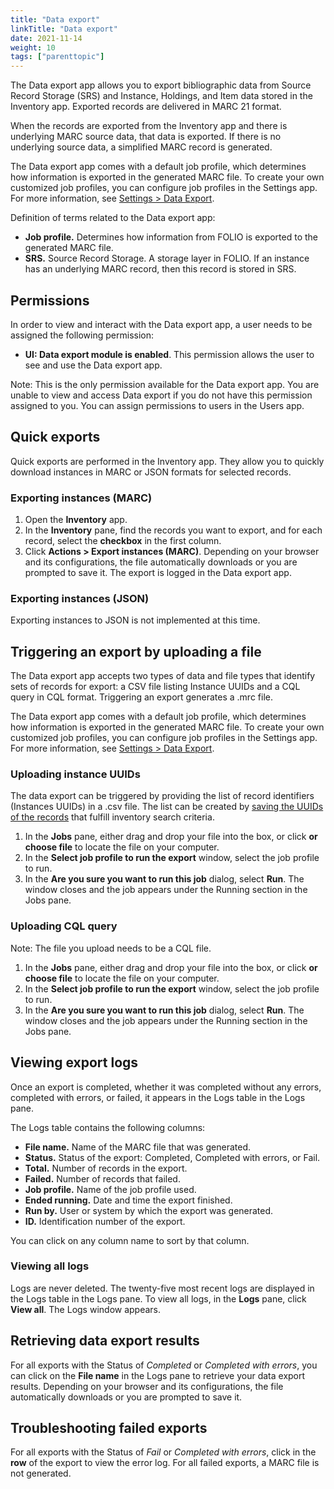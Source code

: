 ```yaml
---
title: "Data export"
linkTitle: "Data export"
date: 2021-11-14
weight: 10
tags: ["parenttopic"]
---
```


The Data export app allows you to export bibliographic data from Source Record Storage (SRS) and Instance, Holdings, and Item data stored in the Inventory app. Exported records are delivered in MARC 21 format.

When the records are exported from the Inventory app and there is underlying MARC source data, that data is exported. If there is no underlying source data, a simplified MARC record is generated.

The Data export app comes with a default job profile, which determines how information is exported in the generated MARC file. To create your own customized job profiles, you can configure job profiles in the Settings app. For more information, see [Settings \> Data Export](../../settings/settings_data_export/settings_data_export/).

Definition of terms related to the Data export app:

-   **Job profile.** Determines how information from FOLIO is exported to the generated MARC file.
-   **SRS.** Source Record Storage. A storage layer in FOLIO. If an instance has an underlying MARC record, then this record is stored in SRS.

## Permissions

In order to view and interact with the Data export app, a user needs to be assigned the following permission:

-   **UI: Data export module is enabled**. This permission allows the user to see and use the Data export app.

Note: This is the only permission available for the Data export app. You are unable to view and access Data export if you do not have this permission assigned to you. You can assign permissions to users in the Users app.

## Quick exports

Quick exports are performed in the Inventory app. They allow you to quickly download instances in MARC or JSON formats for selected records.

### Exporting instances (MARC)

1.  Open the **Inventory** app. 
2.  In the **Inventory** pane, find the records you want to export, and for each record, select the **checkbox** in the first column.
3.  Click **Actions \> Export instances (MARC)**. Depending on your browser and its configurations, the file automatically downloads or you are prompted to save it. The export is logged in the Data export app.

### Exporting instances (JSON)

Exporting instances to JSON is not implemented at this time.

## Triggering an export by uploading a file

The Data export app accepts two types of data and file types that identify sets of records for export: a CSV file listing Instance UUIDs and a CQL query in CQL format. Triggering an export generates a .mrc file.

The Data export app comes with a default job profile, which determines how information is exported in the generated MARC file. To create your own customized job profiles, you can configure job profiles in the Settings app. For more information, see [Settings \> Data Export](../../settings/settings_data_export/settings_data_export/).

### Uploading instance UUIDs

The data export can be triggered by providing the list of record identifiers (Instances UUIDs) in a .csv file. The list can be created by [saving the UUIDs of the records](../inventory/#saving-instances-uuids) that fulfill inventory search criteria.

1.  In the **Jobs** pane, either drag and drop your file into the box, or click **or choose file** to locate the file on your computer.
2.  In the **Select job profile to run the export** window, select the job profile to run.
3.  In the **Are you sure you want to run this job** dialog, select **Run**. The window closes and the job appears under the Running section in the Jobs pane.

### 		 Uploading CQL query

Note: The file you upload needs to be a CQL file.

1.  In the **Jobs** pane, either drag and drop your file into the box, or click **or choose file** to locate the file on your computer.
2.  In the **Select job profile to run the export** window, select the job profile to run.
3.  In the **Are you sure you want to run this job** dialog, select **Run**. The window closes and the job appears under the Running section in the Jobs pane.

## Viewing export logs

Once an export is completed, whether it was completed without any errors, completed with errors, or failed, it appears in the Logs table in the Logs pane.

The Logs table contains the following columns:

-   **File name.** Name of the MARC file that was generated.
-   **Status.** Status of the export: Completed, Completed with errors, or Fail.
-   **Total.** Number of records in the export.
-   **Failed.** Number of records that failed.
-   **Job profile.** Name of the job profile used.
-   **Ended running.** Date and time the export finished.
-   **Run by.** User or system by which the export was generated.
-   **ID.** Identification number of the export.

You can click on any column name to sort by that column.

### Viewing all logs

Logs are never deleted. The twenty-five most recent logs are displayed in the Logs table in the Logs pane. To view all logs, in the **Logs** pane, click **View all**. The Logs window appears.

## Retrieving data export results

For all exports with the Status of *Completed* or *Completed with errors*, you can click on the **File name** in the Logs pane to retrieve your data export results. Depending on your browser and its configurations, the file automatically downloads or you are prompted to save it.

## Troubleshooting failed exports

For all exports with the Status of *Fail* or *Completed with errors*, click in the **row** of the export to view the error log. For all failed exports, a MARC file is not generated.
